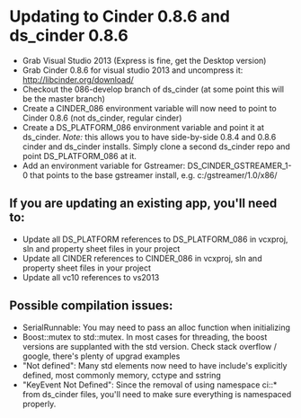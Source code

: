 Updating to Cinder 0.8.6 and ds_cinder 0.8.6
===================================

* Grab Visual Studio 2013 (Express is fine, get the Desktop version)
* Grab Cinder 0.8.6 for visual studio 2013 and uncompress it: http://libcinder.org/download/
* Checkout the 086-develop branch of ds_cinder (at some point this will be the master branch)
* Create a CINDER_086 environment variable will now need to point to Cinder 0.8.6 (not ds_cinder, regular cinder)
* Create a DS_PLATFORM_086 environment variable and point it at ds_cinder. *Note:* this allows you to have side-by-side 0.8.4 and 0.8.6 cinder and ds_cinder installs. Simply clone a second ds_cinder repo and point DS_PLATFORM_086 at it.
* Add an environment variable for Gstreamer: DS_CINDER_GSTREAMER_1-0 that points to the base gstreamer install, e.g. c:/gstreamer/1.0/x86/

If you are updating an existing app, you'll need to:
------------------------

* Update all DS_PLATFORM references to DS_PLATFORM_086 in vcxproj, sln and property sheet files in your project
* Update all CINDER references to CINDER_086 in vcxproj, sln and property sheet files in your project
* Update all vc10 references to vs2013


Possible compilation issues:
-----------------------

* SerialRunnable: You may need to pass an alloc function when initializing
* Boost::mutex to std::mutex. In most cases for threading, the boost versions are supplanted with the std version. Check stack overflow / google, there's plenty of upgrad examples
* "Not defined": Many std elements now need to have include's explicitly defined, most commonly memory, cctype and sstring
* "KeyEvent Not Defined": Since the removal of using namespace ci::* from ds_cinder files, you'll need to make sure everything is namespaced properly. 
